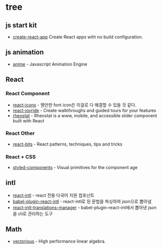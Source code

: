 # tree

## js start kit
* [create-react-app](https://github.com/facebookincubator/create-react-app) Create React apps with no build configuration.
## js animation 
* [anime](https://github.com/juliangarnier/anime) - Javascript Animation Engine 

## React
### React Component
* [react-icons](https://github.com/gorangajic/react-icons) - 웬만한 font icon은 이걸로 다 해결할 수 있을 것 같다.
* [react-joyride](https://github.com/gilbarbara/react-joyride) - Create walkthroughs and guided tours for your features
* [rheostat](https://github.com/airbnb/rheostat) - Rheostat is a www, mobile, and accessible slider component built with React

### React Other
* [react-bits](https://github.com/vasanthk/react-bits) - React patterns, techniques, tips and tricks


### React + CSS
* [styled-components](https://github.com/styled-components/styled-components) - Visual primitives for the component age

## intl
* [react-intl](https://github.com/yahoo/react-intl) - react 전용 다국어 지원 컴포넌트
* [babel-plugin-react-intl](https://github.com/yahoo/babel-plugin-react-intl) - react-intl로 된 문법을 파싱하여 json으로 뽑아냄
* [react-intl-translations-manager](https://github.com/GertjanReynaert/react-intl-translations-manager) - babel-plugin-react-int에서 뽑아낸 json을 cli로 관리하는 도구


## Math
* [vectorious](https://github.com/mateogianolio/vectorious) - High performance linear algebra.
